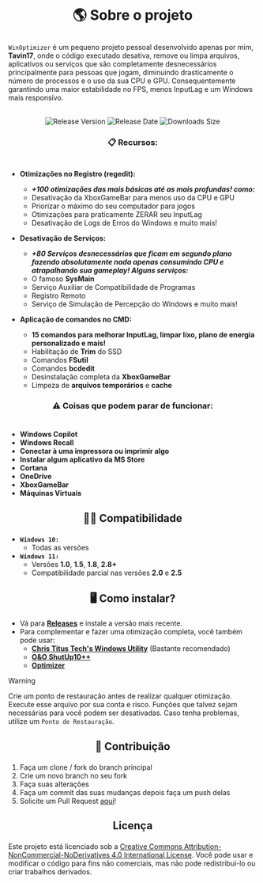 # <p align="center">**🌎 Sobre o projeto**</p>

`WinOptimizer` é um pequeno projeto pessoal desenvolvido apenas por mim, **Tavin17**, onde o código executado desativa, remove ou limpa arquivos, aplicativos ou serviços que são completamente desnecessários principalmente para pessoas que jogam, diminuindo drasticamente o número de processos e o uso da sua CPU e GPU. Consequentemente garantindo uma maior estabilidade no FPS, menos InputLag e um Windows mais responsívo.


<br>
<div align="center">
    <img src="https://img.shields.io/github/tag/Tavin17/WinOptimizer?color=blue&label=Release&style=for-the-badge" alt="Release Version" />
    <img src="https://img.shields.io/github/release-date/Tavin17/WinOptimizer?color=green&label=Updated&style=for-the-badge" alt="Release Date" />
    <img src="https://img.shields.io/github/repo-size/Tavin17/WinOptimizer?color=orange&label=Size&style=for-the-badge" alt="Downloads Size" />
</div>

<!-- ## <p align="center">**Funcionalidades**</p>

Este projeto pessoal tem como objetivo melhorar o desempenho do computador durante jogos, desativando processos que consomem recursos do sistema sem serem necessários, assim garantindo um windows mais responsívo, FPS mais estáveis em jogos e InputLag praticamente zerado. -->

### <p align="center">**📋 Recursos:**</p>
#
- **Otimizações no Registro (regedit):**
    - ***+100 otimizações das mais básicas até as mais profundas! como:***
    - Desativação da XboxGameBar para menos uso da CPU e GPU
    - Priorizar o máximo do seu computador para jogos
    - Otimizações para praticamente ZERAR seu InputLag
    - Desativação de Logs de Erros do Windows e muito mais! 
- **Desativação de Serviços:**
    - ***+80 Serviços desnecessários que ficam em segundo plano fazendo absolutamente nada apenas consumindo CPU e atrapalhando sua gameplay! Alguns serviços:***
    - O famoso **SysMain**
    - Serviço Auxiliar de Compatibilidade de Programas
    - Registro Remoto
    - Serviço de Simulação de Percepção do Windows e muito mais!

- **Aplicação de comandos no CMD:**
    - **15 comandos para melhorar InputLag, limpar lixo, plano de energia personalizado e mais!**  
    - Habilitação de **Trim** do SSD
    - Comandos **FSutil**
    - Comandos **bcdedit**
    - Desinstalação completa da **XboxGameBar**
    - Limpeza de **arquivos temporários** e **cache**

### <p align="center">**⚠️ Coisas que podem parar de funcionar:**</p>
#
- **Windows Copilot**
- **Windows Recall**
- **Conectar à uma impressora ou imprimir algo**
- **Instalar algum aplicativo da MS Store**
- **Cortana**
- **OneDrive**
- **XboxGameBar**
- **Máquinas Virtuais**

## <p align="center">**👨‍💻 Compatibilidade**</p>

- **`Windows 10:`**
  - Todas as versões
- **`Windows 11:`**
  - Versões **1.0**, **1.5**, **1.8**, **2.8+**
  - Compatibilidade parcial nas versões **2.0** e **2.5**


## <p align="center">**🖥️ Como instalar?**</p>

- Vá para **[Releases](https://github.com/Tavin17/WinOptimizer/releases)** e instale a versão mais recente.
- Para complementar e fazer uma otimização completa, você também pode usar:
  - **[Chris Titus Tech's Windows Utility](https://github.com/ChrisTitusTech/winutil)** (Bastante recomendado)
  - **[O&O ShutUp10++](https://www.oo-software.com/en/shutup10)**
  - **[Optimizer](https://github.com/hellzerg/optimizer)**
  
>[!WARNING]
> Crie um ponto de restauração antes de realizar qualquer otimização. Execute esse arquivo por sua conta e risco. Funções que talvez sejam necessárias para você podem ser desativadas. Caso tenha problemas, utilize um `Ponto de Restauração`.

## <p align="center">**🤝 Contribuição**</p>

1. Faça um clone / fork do branch principal
2. Crie um novo branch no seu fork
3. Faça suas alterações
4. Faça um commit das suas mudanças depois faça um push delas
5. Solicite um Pull Request [aqui](https://github.com/Tavin17/WinOptimizer/pulls)!
## <p align="center">**Licença**</p>

Este projeto está licenciado sob a [Creative Commons Attribution-NonCommercial-NoDerivatives 4.0 International License](LICENSE). Você pode usar e modificar o código para fins não comerciais, mas não pode redistribuí-lo ou criar trabalhos derivados.
